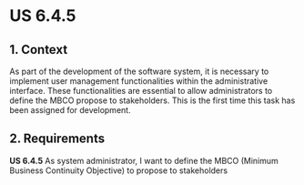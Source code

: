 # US 6.4.5


## 1. Context

As part of the development of the software system, it is necessary to implement user management functionalities within the administrative interface. 
These functionalities are essential to allow administrators to define the MBCO propose to stakeholders.
This is the first time this task has been assigned for development.

## 2. Requirements

**US 6.4.5** As system administrator, I want to define the MBCO (Minimum Business Continuity Objective) to propose to stakeholders

[//]: # ()
[//]: # (**Acceptance Criteria:** )

[//]: # ()
[//]: # (- )

[//]: # ()
[//]: # ()
[//]: # (**Customer Specifications and Clarifications:**)

[//]: # ()
[//]: # (> **Question:** )

[//]: # (>)

[//]: # (>**Answer:** )

[//]: # ()
[//]: # (**Dependencies/References:**)

[//]: # ()
[//]: # (* There are no dependencies to other US.)

[//]: # ()
[//]: # (**Input and Output Data**)

[//]: # ()
[//]: # (**Input Data:**)

[//]: # ()
[//]: # (* Typed data:)

[//]: # ()
[//]: # ()
[//]: # ()
[//]: # ()
[//]: # (**Output Data:**)

[//]: # (* Display the success of the operation )

[//]: # ()
[//]: # (## 3. Analysis)

[//]: # ()
[//]: # (> **Question:** )

[//]: # (>)

[//]: # (>**Answer:** )

[//]: # ()
[//]: # ()
[//]: # ()
[//]: # ([//]: # &#40;### 3.1. Domain Model&#41;)
[//]: # ()
[//]: # ([//]: # &#40;![sub domain model]&#40;us1000-sub-domain-model.svg&#41;&#41;)
[//]: # ()
[//]: # (## 4. Design)

[//]: # ()
[//]: # ()
[//]: # (**Domain Class/es:** Email, User, UserDto, Role)

[//]: # ()
[//]: # (**Controller:** UserController)

[//]: # ()
[//]: # (**UI:** )

[//]: # ()
[//]: # (**Repository:**	UserRepository)

[//]: # ()
[//]: # (**Service:** UserService, AuthorizationService)

[//]: # ()
[//]: # ()
[//]: # ()
[//]: # (### 4.1. Sequence Diagram)

[//]: # ()
[//]: # (**Register User Level 1**)

[//]: # ()
[//]: # (![Register User]&#40;sequence-diagram-1.svg "Register User"&#41;)

[//]: # ()
[//]: # (**Register User Level 2**)

[//]: # ()
[//]: # (![Register User]&#40;sequence-diagram-2.svg "Register User"&#41;)

[//]: # ()
[//]: # (**Register User Level 3**)

[//]: # ()
[//]: # (![Register User]&#40;sequence-diagram-3.svg "Register User"&#41;)

[//]: # ()


[//]: # (### 4.2. Class Diagram)

[//]: # ()
[//]: # (![a class diagram]&#40;us1000-class-diagram.svg "A Class Diagram"&#41;)
[//]: # ()
[//]: # (### 4.3. Applied Patterns)

[//]: # ()
[//]: # (### 4.4. Tests)

[//]: # ()
[//]: # (Include here the main tests used to validate the functionality. Focus on how they relate to the acceptance criteria.)

[//]: # ()
[//]: # ()
[//]: # ()
[//]: # (**Before Tests** **Setup of Dummy Users**)

[//]: # ()
[//]: # (```)

[//]: # (    public static SystemUser dummyUser&#40;final String email, final Role... roles&#41; {)

[//]: # (        final SystemUserBuilder userBuilder = new SystemUserBuilder&#40;new NilPasswordPolicy&#40;&#41;, new PlainTextEncoder&#40;&#41;&#41;;)

[//]: # (        return userBuilder.with&#40;email, "duMMy1", "dummy", "dummy", email&#41;.build&#40;&#41;;)

[//]: # (    })

[//]: # ()
[//]: # (    public static SystemUser crocodileUser&#40;final String email, final Role... roles&#41; {)

[//]: # (        final SystemUserBuilder userBuilder = new SystemUserBuilder&#40;new NilPasswordPolicy&#40;&#41;, new PlainTextEncoder&#40;&#41;&#41;;)

[//]: # (        return userBuilder.with&#40;email, "CroC1_", "Crocodile", "SandTomb", email&#41;.withRoles&#40;roles&#41;.build&#40;&#41;;)

[//]: # (    })

[//]: # ()
[//]: # (    private SystemUser getNewUserFirst&#40;&#41; {)

[//]: # (        return dummyUser&#40;"dummy@gmail.com", Roles.ADMIN&#41;;)

[//]: # (    })

[//]: # ()
[//]: # (    private SystemUser getNewUserSecond&#40;&#41; {)

[//]: # (        return crocodileUser&#40;"crocodile@gmail.com", Roles.OPERATOR&#41;;)

[//]: # (    })

[//]: # ()
[//]: # (```)

[//]: # ()
[//]: # (**Test 1:** *Verifies if Users are equals*)

[//]: # ()
[//]: # ()
[//]: # (```)

[//]: # (@Test)

[//]: # (public void verifyIfUsersAreEquals&#40;&#41; {)

[//]: # (    assertTrue&#40;getNewUserFirst&#40;&#41;.equals&#40;getNewUserFirst&#40;&#41;&#41;&#41;;)

[//]: # (})

[//]: # (````)

[//]: # ()
[//]: # (## 5. Implementation)

[//]: # ()
[//]: # ()
[//]: # (### Methods in the UsersController)

[//]: # (* **public async Task<ActionResult<UserDto>> Create&#40;CreatingUserDto dto&#41;**  this method creates a user)

[//]: # ()
[//]: # ()
[//]: # ()
[//]: # (## 6. Integration/Demonstration)

[//]: # ()


[//]: # (## 7. Observations)

[//]: # ()
[//]: # (*This section should be used to include any content that does not fit any of the previous sections.*)

[//]: # ()
[//]: # (*The team should present here, for instance, a critical perspective on the developed work including the analysis of alternative solutions or related works*)

[//]: # ()
[//]: # (*The team should include in this section statements/references regarding third party works that were used in the development this work.*)